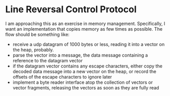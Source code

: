 # Line Reversal Control Protocol

I am approaching this as an exercise in memory management. Specifically, I want
an implementation that copies memory as few times as possible. The flow should
be something like:

* receive a udp datagram of 1000 bytes or less, reading it into a vector on the
heap, probably.
* parse the vector into a message, the data message containing a reference to the
datagram vector
* if the datagram vector contains any escape characters, either copy the decoded
data message into a new vector on the heap, or record the offsets of the escape
characters to ignore later
* implement a byte reader interface atop the collection of vectors or vector
fragments, releasing the vectors as soon as they are fully read